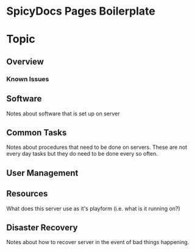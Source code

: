 # SpicyDocs Pages Boilerplate

# Topic

## Overview

### Known Issues

## Software

Notes about software that is set up on server

## Common Tasks

Notes about procedures that need to be done on servers. These are not every day tasks but they do need to be done every so often.

## User Management

## Resources

What does this server use as it's playform (i.e. what is it running on?)

## Disaster Recovery

Notes about how to recover server in the event of bad things happening.

